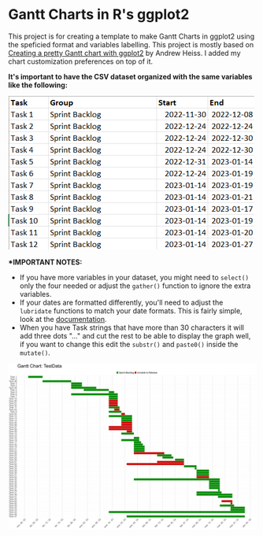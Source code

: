# Gantt Charts in R's ggplot2

This project is for creating a template to make Gantt Charts in ggplot2 using the speficied format and variables labelling. This project is mostly based on [Creating a pretty Gantt chart with ggplot2](https://stats.andrewheiss.com/misc/gantt.html) by Andrew Heiss. I added my chart customization preferences on top of it.

__It's important to have the CSV dataset organized with the same variables like the following:__

![Example](example_datasource.png)

__*IMPORTANT NOTES:__
+ If you have more variables in your dataset, you might need to `select()` only the four needed or adjust the `gather()` function to ignore the extra variables. 
+ If your dates are formatted differently, you'll need to adjust the `lubridate` functions to match your date formats. This is fairly simple, look at the [documentation](https://lubridate.tidyverse.org/reference/ymd.html).
+ When you have Task strings that have more than 30 characters it will add three dots "..." and cut the rest to be able to display the graph well, if you want to change this edit the `substr()` and `paste0()` inside the `mutate()`.

![Gantt Chart Example](timeline_TestData.png)
